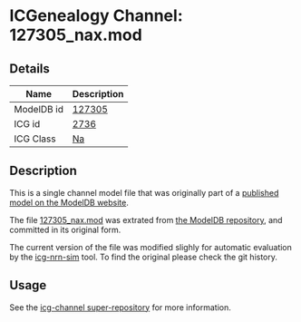# ICGenealogy Channel: 127305\_nax.mod

## Details

Name | Description
---- | -----------
ModelDB id | [127305](http://senselab.med.yale.edu/ModelDB/ShowModel.cshtml?model=127305)
ICG id | [2736](http://icg.neurotheory.ox.ac.uk/channels/2/2736)
ICG Class | [Na](http://icg.neurotheory.ox.ac.uk/channels/2)

## Description

This is a single channel model file that was originally part of a [published model on the ModelDB website](http://senselab.med.yale.edu/mModelDB/ShowModel.cshtml?model=127305).


The file [127305\_nax.mod](127305_nax.mod) was extrated from [the ModelDB repository](http://senselab.med.yale.edu/ModelDB/ShowModel.cshtml?model=127305), and committed in its original form.

The current version of the file was modified slighly for automatic evaluation by the [icg-nrn-sim](https://github.com/icgenealogy/icg-nrn-sim) tool. To find the original please check the git history.


## Usage

See the [icg-channel super-repository](https://github.com/icgenealogy/icg-channels) for more information.